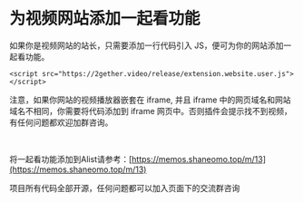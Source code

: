 # 为视频网站添加一起看功能

如果你是视频网站的站长，只需要添加一行代码引入 JS，便可为你的网站添加一起看功能。


`<script src="https://2gether.video/release/extension.website.user.js"></script>`

注意，如果你网站的视频播放器嵌套在 iframe, 并且 iframe 中的网页域名和网站域名不相同，你需要将代码添加到 iframe 网页中。否则插件会提示找不到视频，有任何问题都欢迎加群咨询。


<br/>

将一起看功能添加到Alist请参考：[https://memos.shaneomo.top/m/13](https://memos.shaneomo.top/m/13)

项目所有代码全部开源，任何问题都可以加入页面下的交流群咨询
